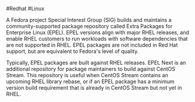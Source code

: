 #Redhat #Linux 

A Fedora project Special Interest Group (SIG) builds and maintains a community-supported package repository called Extra Packages for Enterprise Linux (EPEL). EPEL versions align with major RHEL releases, and enable RHEL customers to run workloads with software dependencies that are not supported in RHEL. EPEL packages are not included in Red Hat support, but are equivalent to Fedora's level of quality.

Typically, EPEL packages are built against RHEL releases. EPEL Next is an additional repository for package maintainers to build against CentOS Stream. This repository is useful when CentOS Stream contains an upcoming RHEL library rebase, or if an EPEL package has a minimum version build requirement that is already in CentOS Stream but not yet in RHEL.